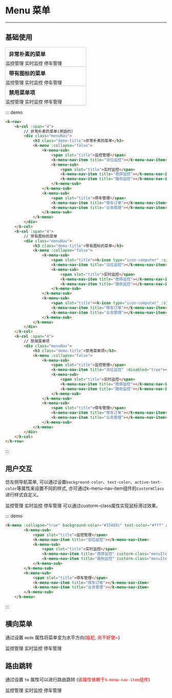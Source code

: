 <style>
.menuNav {
    border: 1px solid #ddd;
    width: 250px;
    overflow-y: auto;
    box-shadow: 0 2px 4px 0 rgba(0,0,0,.12), 0 0 6px 0 rgba(0,0,0,.04);
    background-color: #fff;
}
.menuNav_horizontal {
    border: 1px solid #ddd;
    box-shadow: 0 2px 4px 0 rgba(0,0,0,.12), 0 0 6px 0 rgba(0,0,0,.04);
    background-color: #fff;
}
.menuNav .demo-title {
    margin: 7px 0;
    text-indent: 10px;
}
.menuItemClass {
  background-color: #2a3b4c;
  border-bottom: 1px solid #2f4355;
}
.menuItemClass:hover {
  background-color: red;
}
</style>
# Menu 菜单
----
## 基础使用
<div class="demo-block">
 <k-row>
    <k-col :span="4">
        <div class="menuNav">
            <h3 class="demo-title">非常朴素的菜单</h3>
            <k-menu :collapse="false">
                <k-menu-sub>
                    <span slot="title">监控管理</span>
                    <k-menu-nav-item title="泊位监控"></k-menu-nav-item>
                    <k-menu-sub>
                        <span slot="title">实时监控</span>
                        <k-menu-nav-item title="商停监控"></k-menu-nav-item>
                        <k-menu-nav-item title="路侧监控"></k-menu-nav-item>
                    </k-menu-sub>
                </k-menu-sub>
                <k-menu-sub>
                    <span slot="title">停车管理</span>
                    <k-menu-nav-item title="停车订单"></k-menu-nav-item>
                    <k-menu-nav-item title="业务管理"></k-menu-nav-item>
                </k-menu-sub>
            </k-menu>
        </div>
    </k-col>
    <k-col :span="4">
        <div class="menuNav">
            <h3 class="demo-title">带有图标的菜单</h3>
            <k-menu :collapse="false">
                <k-menu-sub>
                    <span slot="title"><k-icon type="icon-computer" :size="14" color="#515151"></k-icon>监控管理</span>
                    <k-menu-nav-item title="泊位监控"></k-menu-nav-item>
                    <k-menu-sub>
                        <span slot="title">实时监控</span>
                        <k-menu-nav-item title="商停监控"></k-menu-nav-item>
                        <k-menu-nav-item title="路侧监控"></k-menu-nav-item>
                    </k-menu-sub>
                </k-menu-sub>
                <k-menu-sub>
                    <span slot="title"><k-icon type="icon-computer" :size="14" color="#515151"></k-icon>停车管理</span>
                    <k-menu-nav-item title="停车订单"></k-menu-nav-item>
                    <k-menu-nav-item title="业务管理"></k-menu-nav-item>
                </k-menu-sub>
            </k-menu>
        </div>
    </k-col>
    <k-col :span="4">
        <div class="menuNav">
            <h3 class="demo-title">禁用菜单项</h3>
            <k-menu :collapse="false">
                <k-menu-sub>
                    <span slot="title">监控管理</span>
                    <k-menu-nav-item title="泊位监控" :disabled="true"></k-menu-nav-item>
                    <k-menu-sub>
                        <span slot="title">实时监控</span>
                        <k-menu-nav-item title="商停监控"></k-menu-nav-item>
                        <k-menu-nav-item title="路侧监控"></k-menu-nav-item>
                    </k-menu-sub>
                </k-menu-sub>
                <k-menu-sub>
                    <span slot="title">停车管理</span>
                    <k-menu-nav-item title="停车订单"></k-menu-nav-item>
                    <k-menu-nav-item title="业务管理"></k-menu-nav-item>
                </k-menu-sub>
            </k-menu>
        </div>
    </k-col>
</k-row>
</div>

::: demo
```html
<k-row>
    <k-col :span="4">
        // 非常朴素的菜单(原始的)
        <div class="menuNav">
            <h3 class="demo-title">非常朴素的菜单</h3>
            <k-menu :collapse="false">
                <k-menu-sub>
                    <span slot="title">监控管理</span>
                    <k-menu-nav-item title="泊位监控"></k-menu-nav-item>
                    <k-menu-sub>
                        <span slot="title">实时监控</span>
                        <k-menu-nav-item title="商停监控"></k-menu-nav-item>
                        <k-menu-nav-item title="路侧监控"></k-menu-nav-item>
                    </k-menu-sub>
                </k-menu-sub>
                <k-menu-sub>
                    <span slot="title">停车管理</span>
                    <k-menu-nav-item title="停车订单"></k-menu-nav-item>
                    <k-menu-nav-item title="业务管理"></k-menu-nav-item>
                </k-menu-sub>
            </k-menu>
        </div>
    </k-col>
    <k-col :span="4">
        // 带有图标的菜单
        <div class="menuNav">
            <h3 class="demo-title">带有图标的菜单</h3>
            <k-menu :collapse="false">
                <k-menu-sub>
                    <span slot="title"><k-icon type="icon-computer" :size="14" color="#515151"></k-icon>监控管理</span>
                    <k-menu-nav-item title="泊位监控"></k-menu-nav-item>
                    <k-menu-sub>
                        <span slot="title">实时监控</span>
                        <k-menu-nav-item title="商停监控"></k-menu-nav-item>
                        <k-menu-nav-item title="路侧监控"></k-menu-nav-item>
                    </k-menu-sub>
                </k-menu-sub>
                <k-menu-sub>
                    <span slot="title"><k-icon type="icon-computer" :size="14" color="#515151"></k-icon>停车管理</span>
                    <k-menu-nav-item title="停车订单"></k-menu-nav-item>
                    <k-menu-nav-item title="业务管理"></k-menu-nav-item>
                </k-menu-sub>
            </k-menu>
        </div>
    </k-col>
    <k-col :span="4">
        // 禁用菜单项
        <div class="menuNav">
            <h3 class="demo-title">禁用菜单项</h3>
            <k-menu :collapse="false">
                <k-menu-sub>
                    <span slot="title">监控管理</span>
                    <k-menu-nav-item title="泊位监控" :disabled="true"></k-menu-nav-item>
                    <k-menu-sub>
                        <span slot="title">实时监控</span>
                        <k-menu-nav-item title="商停监控"></k-menu-nav-item>
                        <k-menu-nav-item title="路侧监控"></k-menu-nav-item>
                    </k-menu-sub>
                </k-menu-sub>
                <k-menu-sub>
                    <span slot="title">停车管理</span>
                    <k-menu-nav-item title="停车订单"></k-menu-nav-item>
                    <k-menu-nav-item title="业务管理"></k-menu-nav-item>
                </k-menu-sub>
            </k-menu>
        </div>
    </k-col>
</k-row>
```
:::

## 用户交互
仿左侧导航菜单, 可以通过设置```background-color```、```text-color```、```active-text-color```等属性来设置不同的样式, 亦可通过k-menu-nav-item组件的```custormClass```进行样式自定义。

<div class="demo-block">
    <k-menu :collapse="true" background-color="#33485c" text-color="#fff" active-text-color="red">
        <k-menu-sub>
            <span slot="title">监控管理</span>
            <k-menu-nav-item title="泊位监控"></k-menu-nav-item>
            <k-menu-sub>
                <span slot="title">实时监控</span>
                <k-menu-nav-item title="商停监控" custorm-class="menuItemClass"></k-menu-nav-item>
                <k-menu-nav-item title="路侧监控" custorm-class="menuItemClass"></k-menu-nav-item>
            </k-menu-sub>
        </k-menu-sub>
        <k-menu-sub>
            <span slot="title">停车管理</span>
            <k-menu-nav-item title="停车订单"></k-menu-nav-item>
            <k-menu-nav-item title="业务管理"></k-menu-nav-item>
        </k-menu-sub>
    </k-menu>
    <k-info mode="flat" style="margin-top:10px;">
        可以通过<span class="code_inline">custorm-class</span>属性实现鼠标滑过效果。
    </k-info>
</div>

::: demo
```html
<k-menu :collapse="true" background-color="#33485c" text-color="#fff" active-text-color="red">
        <k-menu-sub>
            <span slot="title">监控管理</span>
            <k-menu-nav-item title="泊位监控"></k-menu-nav-item>
            <k-menu-sub>
                <span slot="title">实时监控</span>
                <k-menu-nav-item title="商停监控" custorm-class="menuItemClass"></k-menu-nav-item>
                <k-menu-nav-item title="路侧监控" custorm-class="menuItemClass"></k-menu-nav-item>
            </k-menu-sub>
        </k-menu-sub>
        <k-menu-sub>
            <span slot="title">停车管理</span>
            <k-menu-nav-item title="停车订单"></k-menu-nav-item>
            <k-menu-nav-item title="业务管理"></k-menu-nav-item>
        </k-menu-sub>
    </k-menu>
```
:::

## 横向菜单
通过设置 ```mode``` 属性将菜单变为水平方向(<span style="color: red;">尴尬, 尚不好使~</span>)

<div class="demo-block">
    <k-menu :collapse="false" mode="horizontal" custorm-class="menuNav_horizontal" background-color="#33485c" text-color="#fff" active-text-color='red'>
        <k-menu-sub>
            <span slot="title">监控管理</span>
            <k-menu-nav-item title="泊位监控"></k-menu-nav-item>
            <k-menu-nav-item title="泊位监控"></k-menu-nav-item>
            <k-menu-sub>
                <span slot="title">实时监控</span>
                <k-menu-nav-item title="商停监控"></k-menu-nav-item>
                <k-menu-nav-item title="路侧监控"></k-menu-nav-item>
            </k-menu-sub>
        </k-menu-sub>
        <k-menu-sub>
            <span slot="title">停车管理</span>
            <k-menu-nav-item title="停车订单"></k-menu-nav-item>
            <k-menu-nav-item title="业务管理"></k-menu-nav-item>
        </k-menu-sub>
    </k-menu>
</div>

## 路由跳转
通过设置 ```to``` 属性可以进行路由跳转 (<span style="color:red;">该属性依赖于```k-menu-nav-item```组件</span>)

<div class="demo-block">
    <k-menu :collapse="false" mode="horizontal" custorm-class="menuNav_horizontal" background-color="#33485c" text-color="#fff" active-text-color='red'>
        <k-menu-sub>
            <span slot="title">监控管理</span>
            <k-menu-nav-item title="泊位监控"></k-menu-nav-item>
            <k-menu-nav-item title="泊位监控"></k-menu-nav-item>
            <k-menu-sub>
                <span slot="title">实时监控</span>
                <k-menu-nav-item title="商停监控"></k-menu-nav-item>
                <k-menu-nav-item title="路侧监控"></k-menu-nav-item>
            </k-menu-sub>
        </k-menu-sub>
        <k-menu-sub>
            <span slot="title">停车管理</span>
            <k-menu-nav-item title="停车订单"></k-menu-nav-item>
            <k-menu-nav-item title="业务管理"></k-menu-nav-item>
        </k-menu-sub>
    </k-menu>
</div>